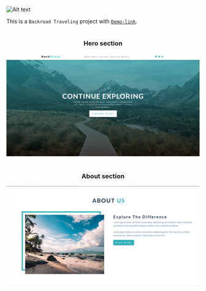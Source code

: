 ![Alt text](images/favicon.ico)

This is a `Backroad Traveling` project with [`Demo-link`](https://backroads-tour-company-omega.vercel.app/).

# <h3 align="center">Hero section</h3>

![Alt text](<images/hero section.png>)

# <h3 align="center">About section</h3>

![Alt text](<images/about us section.png>)
